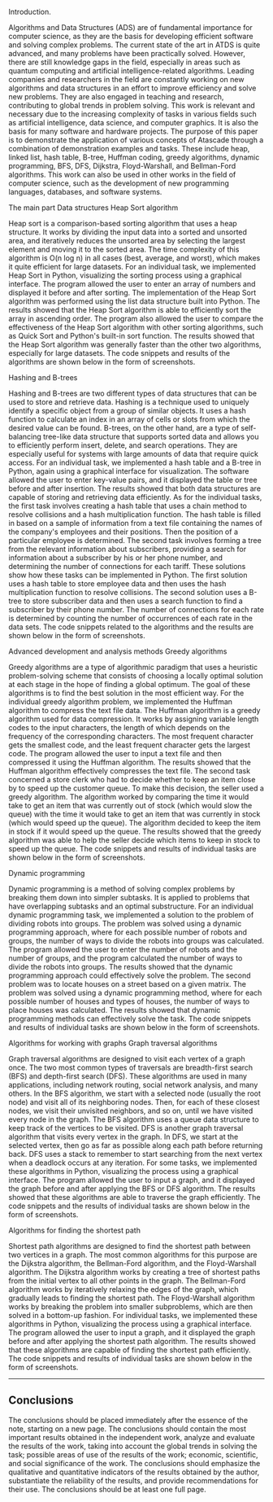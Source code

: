 Introduction.

Algorithms and Data Structures (ADS) are of fundamental importance for computer science, as they are the basis for developing efficient software and solving complex problems. The current state of the art in ATDS is quite advanced, and many problems have been practically solved. However, there are still knowledge gaps in the field, especially in areas such as quantum computing and artificial intelligence-related algorithms.
Leading companies and researchers in the field are constantly working on new algorithms and data structures in an effort to improve efficiency and solve new problems. They are also engaged in teaching and research, contributing to global trends in problem solving.
This work is relevant and necessary due to the increasing complexity of tasks in various fields such as artificial intelligence, data science, and computer graphics. It is also the basis for many software and hardware projects.
The purpose of this paper is to demonstrate the application of various concepts of Atascade through a combination of demonstration examples and tasks. These include heap, linked list, hash table, B-tree, Huffman coding, greedy algorithms, dynamic programming, BFS, DFS, Dijkstra, Floyd-Warshall, and Bellman-Ford algorithms. This work can also be used in other works in the field of computer science, such as the development of new programming languages, databases, and software systems.

The main part
Data structures
Heap Sort algorithm

Heap sort is a comparison-based sorting algorithm that uses a heap structure. It works by dividing the input data into a sorted and unsorted area, and iteratively reduces the unsorted area by selecting the largest element and moving it to the sorted area. The time complexity of this algorithm is O(n log n) in all cases (best, average, and worst), which makes it quite efficient for large datasets.
For an individual task, we implemented Heap Sort in Python, visualizing the sorting process using a graphical interface. The program allowed the user to enter an array of numbers and displayed it before and after sorting. The implementation of the Heap Sort algorithm was performed using the list data structure built into Python. The results showed that the Heap Sort algorithm is able to efficiently sort the array in ascending order.
The program also allowed the user to compare the effectiveness of the Heap Sort algorithm with other sorting algorithms, such as Quick Sort and Python's built-in sort function. The results showed that the Heap Sort algorithm was generally faster than the other two algorithms, especially for large datasets.
The code snippets and results of the algorithms are shown below in the form of screenshots.

Hashing and B-trees

Hashing and B-trees are two different types of data structures that can be used to store and retrieve data. Hashing is a technique used to uniquely identify a specific object from a group of similar objects. It uses a hash function to calculate an index in an array of cells or slots from which the desired value can be found.
B-trees, on the other hand, are a type of self-balancing tree-like data structure that supports sorted data and allows you to efficiently perform insert, delete, and search operations. They are especially useful for systems with large amounts of data that require quick access.
For an individual task, we implemented a hash table and a B-tree in Python, again using a graphical interface for visualization. The software allowed the user to enter key-value pairs, and it displayed the table or tree before and after insertion. The results showed that both data structures are capable of storing and retrieving data efficiently.
As for the individual tasks, the first task involves creating a hash table that uses a chain method to resolve collisions and a hash multiplication function. The hash table is filled in based on a sample of information from a text file containing the names of the company's employees and their positions. Then the position of a particular employee is determined.
The second task involves forming a tree from the relevant information about subscribers, providing a search for information about a subscriber by his or her phone number, and determining the number of connections for each tariff.
These solutions show how these tasks can be implemented in Python. The first solution uses a hash table to store employee data and then uses the hash multiplication function to resolve collisions. The second solution uses a B-tree to store subscriber data and then uses a search function to find a subscriber by their phone number. The number of connections for each rate is determined by counting the number of occurrences of each rate in the data sets.
The code snippets related to the algorithms and the results are shown below in the form of screenshots.

Advanced development and analysis methods
Greedy algorithms

Greedy algorithms are a type of algorithmic paradigm that uses a heuristic problem-solving scheme that consists of choosing a locally optimal solution at each stage in the hope of finding a global optimum. The goal of these algorithms is to find the best solution in the most efficient way.
For the individual greedy algorithm problem, we implemented the Huffman algorithm to compress the text file data. The Huffman algorithm is a greedy algorithm used for data compression. It works by assigning variable length codes to the input characters, the length of which depends on the frequency of the corresponding characters. The most frequent character gets the smallest code, and the least frequent character gets the largest code.
The program allowed the user to input a text file and then compressed it using the Huffman algorithm. The results showed that the Huffman algorithm effectively compresses the text file.
The second task concerned a store clerk who had to decide whether to keep an item close by to speed up the customer queue. To make this decision, the seller used a greedy algorithm. The algorithm worked by comparing the time it would take to get an item that was currently out of stock (which would slow the queue) with the time it would take to get an item that was currently in stock (which would speed up the queue). The algorithm decided to keep the item in stock if it would speed up the queue.
The results showed that the greedy algorithm was able to help the seller decide which items to keep in stock to speed up the queue.
The code snippets and results of individual tasks are shown below in the form of screenshots.

Dynamic programming

Dynamic programming is a method of solving complex problems by breaking them down into simpler subtasks. It is applied to problems that have overlapping subtasks and an optimal substructure.
For an individual dynamic programming task, we implemented a solution to the problem of dividing robots into groups. The problem was solved using a dynamic programming approach, where for each possible number of robots and groups, the number of ways to divide the robots into groups was calculated.
The program allowed the user to enter the number of robots and the number of groups, and the program calculated the number of ways to divide the robots into groups. The results showed that the dynamic programming approach could effectively solve the problem.
The second problem was to locate houses on a street based on a given matrix. The problem was solved using a dynamic programming method, where for each possible number of houses and types of houses, the number of ways to place houses was calculated.
The results showed that dynamic programming methods can effectively solve the task.
The code snippets and results of individual tasks are shown below in the form of screenshots.

Algorithms for working with graphs
Graph traversal algorithms

Graph traversal algorithms are designed to visit each vertex of a graph once. The two most common types of traversals are breadth-first search (BFS) and depth-first search (DFS). These algorithms are used in many applications, including network routing, social network analysis, and many others.
In the BFS algorithm, we start with a selected node (usually the root node) and visit all of its neighboring nodes. Then, for each of these closest nodes, we visit their unvisited neighbors, and so on, until we have visited every node in the graph. The BFS algorithm uses a queue data structure to keep track of the vertices to be visited.
DFS is another graph traversal algorithm that visits every vertex in the graph. In DFS, we start at the selected vertex, then go as far as possible along each path before returning back. DFS uses a stack to remember to start searching from the next vertex when a deadlock occurs at any iteration.
For some tasks, we implemented these algorithms in Python, visualizing the process using a graphical interface. The program allowed the user to input a graph, and it displayed the graph before and after applying the BFS or DFS algorithm. The results showed that these algorithms are able to traverse the graph efficiently.
The code snippets and the results of individual tasks are shown below in the form of screenshots.

Algorithms for finding the shortest path

Shortest path algorithms are designed to find the shortest path between two vertices in a graph. The most common algorithms for this purpose are the Dijkstra algorithm, the Bellman-Ford algorithm, and the Floyd-Warshall algorithm.
The Dijkstra algorithm works by creating a tree of shortest paths from the initial vertex to all other points in the graph. The Bellman-Ford algorithm works by iteratively relaxing the edges of the graph, which gradually leads to finding the shortest path. The Floyd-Warshall algorithm works by breaking the problem into smaller subproblems, which are then solved in a bottom-up fashion.
For individual tasks, we implemented these algorithms in Python, visualizing the process using a graphical interface. The program allowed the user to input a graph, and it displayed the graph before and after applying the shortest path algorithm. The results showed that these algorithms are capable of finding the shortest path efficiently.
The code snippets and results of individual tasks are shown below in the form of screenshots.

---

## Conclusions

The conclusions should be placed immediately after the essence of the note, starting on a new page. The conclusions should contain the most important results obtained in the independent work, analyze and evaluate the results of the work, taking into account the global trends in solving the task; possible areas of use of the results of the work; economic, scientific, and social significance of the work. The conclusions should emphasize the qualitative and quantitative indicators of the results obtained by the author, substantiate the reliability of the results, and provide recommendations for their use. The conclusions should be at least one full page.
